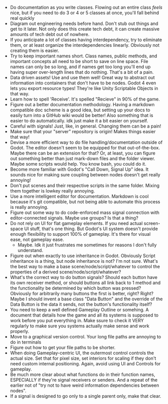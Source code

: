 - Do documentation as you write classes. Flowing out an entire class _feels_ nice, but if you need to do 3 or 4 or 5 classes at once, you'll fall behind real quickly
- Diagram out engineering needs before hand. Don't stub out things and get to it later. Not only does this create tech debt, it can create massive amounts of tech debt out of nowhere.
- If you anticipate a lot of classes having interdependency, try to eliminate them, or at least organize the interdependencies linearly. Obviously not creating them is easier.
- Try to keep important names short. Class names, public methods, and important concepts all need to be short to save on line space. File names can only be so long, and if names get too long you'll end up having super over-length lines that do nothing. That's a bit of a pain.
- Data driven assets! Use and use them well! Great way to abstract out information into containers that don't have to be nodes. Godot 4 even lets you export resource types! They're like Unity Scriptable Objects in that way.
- Learn how to spell 'Receive'. It's spelled "Recieve" in 90% of the game.
- Figure out a better documentation methodology. Having a markdown compatible doc scheme is a good idea, but setting up your docs to easily turn into a GitHub wiki would be better! Also something that is easier to do automatically. idk just make it a bit easier on yourself.
- Careful with signals! Just, like, in general. Changing them can be a pain!
- Make sure that your "server" repository is origin! Makes things easier that way!
- Devise a more efficient way to do file handling/documentation outside of Godot. The editor doesn't seem to be equipped for that out-of-the-box. Maybe there can be an extension for that? Or, at least, you can figure out something better than just mark-down files and the folder viewer. Maybe some scripts would help. You know bash, you could do it.
- Become more familiar with Godot's "Call Down, Signal Up" idea. It sounds nice for making sure coupling between nodes doesn't get really annoying!
- Don't put scenes and their respective scripts in the same folder. Mixing them together is lowkey really annoying.
- Use a more intelligent editor for documentation. Markdown is cool because it's git compatible, but not being able to automate this process is really annoying.
- Figure out some way to do code-enforced mass signal connection with editor-connected signals. Maybe use groups? Is that a thing?
- Do not rely on UI for flat gameplay elements. If you need actual screen-space UI stuff, that's one thing. But Godot's UI system doesn't provide enough flexibility to support 100% of gameplay. It's there for visual ease, not gameplay ease.
	- Maybe. Idk it just frustrates me sometimes for reasons I don't fully understand.
- Figure out when exactly to use inheritance in Godot. Obviously Script inheritance is a thing, but node inheritance is not? I'm not sure. What's the best way to make a base scene/node/script/whatever to control the properties of a derived scene/node/script/whatever?
- What's the correct way to do button signals? Should each button have its own receiver method, or should buttons all link back to 1 method and the functionality be determined by which button was pressed? Obviously for arbitrarily many buttons the first is better, right? Right? Maybe I should invent a base class "Data Button" and the override of the Data Button is the data it sends, not the button's functionality itself?
- You need to keep a well defined Gameplay Outline or somehing. A document that details how the game and all its systems is supposed to work before you put everything in. Make ssure to check it VERY regularly to make sure you systems actually make sense and work properly.
- Move to a graphical version control. Your long file paths are annoying to do in terminals
- Figure out how to get your file paths to be shorter.
- When doing Gameplay-centric UI, the outermost control controls the actual size. Set that for pixel size, set interiors for scaling if they don't need custom internal positioning. Again, avoid using UI and Controls for gameplay.
- Be much more clear about what functions do in their function names, ESPECIALLY if they're signal receivers or senders. And a repeat of the earlier not of "try not to have weird information dependencies between nodes".
- If a signal is designed to go only to a single parent only, make that clear.
